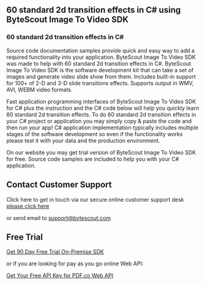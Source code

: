 ## 60 standard 2d transition effects in C# using ByteScout Image To Video SDK

### 60 standard 2d transition effects in C#

Source code documentation samples provide quick and easy way to add a required functionality into your application. ByteScout Image To Video SDK was made to help with 60 standard 2d transition effects in C#. ByteScout Image To Video SDK is the software development kit that can take a set of images and generate video slide show from them. Includes built-in support for 100+ of 2-D and 3-D slide transitions effects. Supports output in WMV, AVI, WEBM video formats.

Fast application programming interfaces of ByteScout Image To Video SDK for C# plus the instruction and the C# code below will help you quickly learn 60 standard 2d transition effects. To do 60 standard 2d transition effects in your C# project or application you may simply copy & paste the code and then run your app! C# application implementation typically includes multiple stages of the software development so even if the functionality works please test it with your data and the production environment.

On our website you may get trial version of ByteScout Image To Video SDK for free. Source code samples are included to help you with your C# application.

## Contact Customer Support

Click here to get in touch via our secure online customer support desk [please click here](https://bytescout.zendesk.com/hc/en-us/requests/new?subject=ByteScout%20Image%20To%20Video%20SDK%20Question)

or send email to [support@bytescout.com](mailto:support@bytescout.com?subject=ByteScout%20Image%20To%20Video%20SDK%20Question) 

## Free Trial

[Get 90 Day Free Trial On-Premise SDK](https://bytescout.com/download/web-installer?utm_source=github-readme)

or if you are looking for pay as you go online Web API:

[Get Your Free API Key for PDF.co Web API](https://pdf.co/documentation/api?utm_source=github-readme)